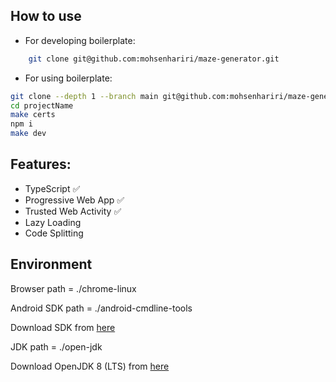 ## How to use

- For developing boilerplate:

```sh
    git clone git@github.com:mohsenhariri/maze-generator.git
```

- For using boilerplate:

```sh
git clone --depth 1 --branch main git@github.com:mohsenhariri/maze-generator.git projectName
cd projectName
make certs
npm i
make dev
```

## Features:

- TypeScript ✅
- Progressive Web App ✅
- Trusted Web Activity ✅
- Lazy Loading
- Code Splitting

## Environment

Browser path = ./chrome-linux

Android SDK path = ./android-cmdline-tools

Download SDK from [here](https://developer.android.com/studio#downloads)

JDK path = ./open-jdk

Download OpenJDK 8 (LTS) from [here](https://adoptopenjdk.net/releases.html?variant=openjdk8&jvmVariant=hotspot)
